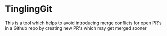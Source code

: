 # TinglingGit
This is a tool which helps to avoid introducing merge conflicts for open PR's in a Github repo by creating new PR's which may get merged sooner

